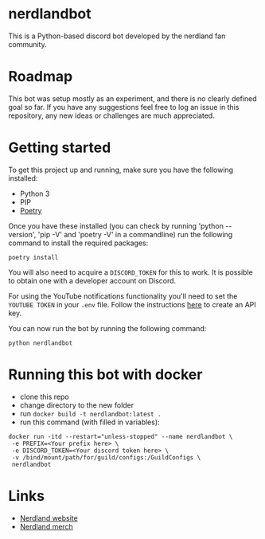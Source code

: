 # nerdlandbot
This is a Python-based discord bot developed by the nerdland fan community.

# Roadmap
This bot was setup mostly as an experiment, and there is no clearly defined goal so far.
If you have any suggestions feel free to log an issue in this repository, any new ideas or challenges are much appreciated.

# Getting started
To get this project up and running, make sure you have the following installed:
- Python 3
- PIP
- [Poetry](https://python-poetry.org/docs/#installation)

Once you have these installed (you can check by running 'python --version', 'pip -V' and 'poetry -V' in a commandline) run the following command to install the required packages:
```
poetry install
```

You will also need to acquire a `DISCORD_TOKEN` for this to work. It is possible to obtain one with a developer account on Discord.

For using the YouTube notifications functionality you'll need to set the `YOUTUBE TOKEN` in your `.env` file. Follow the instructions [here](https://developers.google.com/youtube/registering_an_application) to create an API key.

You can now run the bot by running the following command:
```
python nerdlandbot
```

# Running this bot with docker

- clone this repo
- change directory to the new folder
- run `docker build -t nerdlandbot:latest .`
- run this command (with filled in variables):
```
docker run -itd --restart="unless-stopped" --name nerdlandbot \
 -e PREFIX=<Your prefix here> \
 -e DISCORD_TOKEN=<Your discord token here> \
 -v /bind/mount/path/for/guild/configs:/GuildConfigs \
 nerdlandbot
```

# Links
* [Nerdland website](https://nerdland.be)
* [Nerdland merch](https://www.mistert.be/nerdland)
